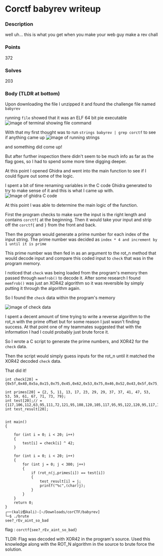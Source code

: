 # Corctf babyrev writeup

### Description
well uh... this is what you get when you make your web guy make a rev chall

### Points
372

### Solves
203

### Body (TLDR at bottom)

Upon downloading the file I unzipped it and found the challenge file named `babyrev`

running `file` showed that it was an ELF 64 bit pie executable
![image of terminal showing file command](https://i.imgur.com/vIUEmp6.png)

With that my first thought was to run `strings babyrev | grep corctf` to see if anything came up
![image of running strings](https://i.imgur.com/J3Mx0GW.png)

and something did come up!

But after further inspection there didn't seem to be much info as far as the flag goes, so I had to spend some more time digging deeper.

At this point I opened Ghidra and went into the main function to see if I could figure out some of the logic.

I spent a bit of time renaming variables in the C code Ghidra generated to try to make sense of it and this is what I came up with.
![Image of ghidra C code](https://i.imgur.com/P9ngNtC.png)

At this point I was able to determine the main logic of the function.

First the program checks to make sure the input is the right length and contains `corctf{` at the beginning.  Then it would take your input and strip off the `corctf{` and `}` from the front and back.

Then the program would generate a prime number for each index of the input string.
The prime number was decided as `index * 4 and increment by 1 until it is prime`

This prime number was then fed in as an argument to the rot_n method that would decode input and compare this coded input to `check` that was in the program memory.

I noticed that `check` was being loaded from the program's memory then passed through `memfrob()` to decode it.  After some research I found `memfrob()` was just an XOR42 algorithm so it was reversible by simply putting it through the algorithm again.

So I found the `check` data within the program's memory

![image of check data](https://i.imgur.com/G27Xz6x.png)

I spent a decent amount of time trying to write a reverse algorithm to the rot_n with the prime offset but for some reason I just wasn't finding success.  At that point one of my teammates suggested that with the information I had I could probably just brute force it.

So I wrote a C script to generate the prime numbers, and XOR42 for the `check` data.

Then the script would simply guess inputs for the rot_n until it matched the XOR42 decoded `check` data.

That did it!
```
int check[20] = {0x5f,0x40,0x5a,0x15,0x75,0x45,0x62,0x53,0x75,0x46,0x52,0x43,0x5f,0x75,0x50,0x52,0x75,0x5f,0x5c,0x4f};

int primes[20] = {2, 5, 11, 13, 17, 23, 29, 29, 37, 37, 41, 47, 53, 53, 59, 61, 67, 71, 73, 79};
int test[20];// = {117,106,112,63,95,111,72,121,95,108,120,105,117,95,95,122,120,95,117,118};
int test_result[20];


int main()
{

    for (int i = 0; i < 20; i++)
    {
        test[i] = check[i] ^ 42;
    }

    for (int i = 0; i < 20; i++)
    {
        for (int j = 0; j < 300; j++)
        {
            if (rot_n(j,primes[i]) == test[i])
            {
                test_result[i] = j;
                printf("%c",(char)j);
            }
        }
    }
    return 0;
}
┌──(kali㉿kali)-[~/Downloads/corCTF/babyrev]
└─$ ./brute  
see?_rEv_aint_so_bad  
```

flag : `corctf{see?_rEv_aint_so_bad}`

TLDR: Flag was decoded with XOR42 in the program's source.  Used this knowledge along with the ROT_N algorithm in the source to brute force the solution.
